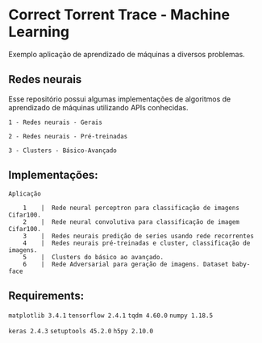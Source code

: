 # Correct Torrent Trace - Machine Learning

Exemplo aplicação de aprendizado de máquinas a diversos problemas.

## Redes neurais
Esse repositório possui algumas implementações de algoritmos de aprendizado de máquinas utilizando APIs conhecidas.

`1 - Redes neurais - Gerais`

`2 - Redes neurais - Pré-treinadas`

`3 - Clusters - Básico-Avançado`


## Implementações:

    Aplicação
    
        1    |  Rede neural perceptron para classificação de imagens Cifar100.
        2    |  Rede neural convolutiva para classificação de imagem Cifar100.
        3    |  Redes neurais predição de series usando rede recorrentes
        4    |  Redes neurais pré-treinadas e cluster, classificação de imagens.
        5    |  Clusters do básico ao avançado.
        6    |  Rede Adversarial para geração de imagens. Dataset baby-face

## Requirements:

`matplotlib 3.4.1`
`tensorflow 2.4.1`
`tqdm 4.60.0`
`numpy 1.18.5`

`keras 2.4.3`
`setuptools 45.2.0`
`h5py 2.10.0`

